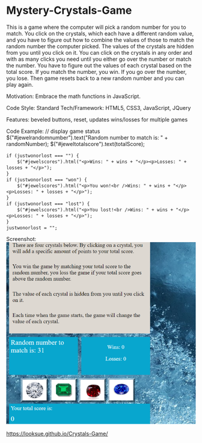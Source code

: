 # Mystery-Crystals-Game
This is a game where the computer will pick a random number for you to match. 
You click on the crystals, which each have a different random value, and you have to figure out how to combine the values of those to match the random number the computer picked. 
The values of the crystals are hidden from you until you click on it. You can click on the crystals in any order and with as many clicks you need until you either go over the number or match the number. You have to figure out the values of each crystal based on the total score. 
If you match the number, you win.
If you go over the number, you lose. 
Then game resets back to a new random number and you can play again.

Motivation: Embrace the math functions in JavaScript. 

Code Style: Standard
Tech/Framework: HTML5, CSS3, JavaScript, JQuery

Features: beveled buttons, reset, updates wins/losses for multiple games

Code Example:
// display game status
    $("#jewelrandomnumber").text("Random number to match is: " + randomNumber);
    $("#jeweltotalscore").text(totalScore);

    if (justwonorlost === "") {
        $("#jewelscores").html("<p>Wins: " + wins + "</p><p>Losses: " + losses + "</p>");
    }
    if (justwonorlost === "won") {
        $("#jewelscores").html("<p>You won!<br />Wins: " + wins + "</p><p>Losses: " + losses + "</p>");
    }
    if (justwonorlost === "lost") {
        $("#jewelscores").html("<p>You lost!<br />Wins: " + wins + "</p><p>Losses: " + losses + "</p>");
    }
    justwonorlost = "";

Screenshot: ![Crystals Game](https://github.com/looksue/Crystals-Game/blob/master/assets/images/screenshot.png)

https://looksue.github.io/Crystals-Game/
